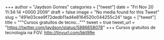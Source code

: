 
+++
author = "Jaydson Gomes"
categories = ["tweet"]
date = "Fri Nov 20 11:34:14 +0000 2009"
draft = false
image = "No media found for this Tweet"
slug = "491e03cee9f72dedb11ad4e8164520c044255c24"
tags = ["tweet"]
title = """Cursos gratuitos de tecno..."""
tweet = true
tweet_url = "https://twitter.com/jaydson/status/5886658078"
+++
Cursos gratuitos de tecnologia na FGV. http://tinyurl.com/bkt99e
